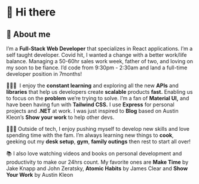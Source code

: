 # 👋  Hi there


## 🚀 About me


I’m a **Full-Stack Web Developer** that specializes in React applications. I’m a self taught developer. Covid hit, I wanted a change with a better work/life balance. Managing a 50-60hr sales work week, father of  two, and loving on my soon to be fiance. I’d code from 9:30pm - 2:30am and land a full-time developer position in 7months! 

🧑🏻‍💻  I enjoy the **constant learning** and exploring all the new **APIs** and **libraries** that help us developers create **scalable** products **fast.** Enabling us to focus on the **problem** we’re trying to solve. I’m a fan of **Material UI,** and have been having fun with **Tailwind CSS.** I use **Express** for personal projects and **.NET** at work. I was just inspired to **Blog** based on Austin Kleon’s **Show your work** to help other devs. 

🏋🏼‍♂️ Outside of tech, I enjoy pushing myself to develop new skills and love spending time with the fam. I’m always learning new things to **cook**, geeking out my **desk setup**, **gym**, **family outings** then rest to start all over! 

📚 I also love watching videos and books on personal development and productivity to make our 24hrs count. My favorite ones are **Make Time** by Jake Knapp and John Zeratsky, **Atomic Habits** by James Clear and **Show Your Work** by Austin Kleon
<!--
**Rallanvila/Rallanvila** is a ✨ _special_ ✨ repository because its `README.md` (this file) appears on your GitHub profile.

Here are some ideas to get you started:

- 🔭 I’m currently working on ...
- 🌱 I’m currently learning ...
- 👯 I’m looking to collaborate on ...
- 🤔 I’m looking for help with ...
- 💬 Ask me about ...
- 📫 How to reach me: ...
- 😄 Pronouns: ...
- ⚡ Fun fact: ...
-->
